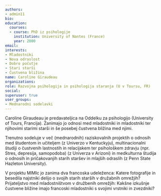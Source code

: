 ```yaml
---
authors:
- admin11
bio: 
education:
  courses:
  - course: PhD iz psihologije
    institution: University of Nantes (France)
    year: 2000
email:
interests:
- Mladostniki
- Nova odraslost
- Dobro počutje
- Stari starši
- Čustvena bližina
name: Caroline Giraudeau
organizations:
role: Razvojna psihologija in psihologija staranja (U v Toursu, FR)
social:
superuser: true
user_groups:
- Mednarodni sodelavki
---
```


Caroline Giraudeau je predavateljica na Oddelku za psihologijo (University of Tours, Francija). Zanimajo jo odnosi med mladostniki in mladostniki ter njihovimi starimi starši in še posebej čustvena bližina med njimi.

Trenutno sodeluje v več (mednarodnih) raziskovalnih projektih o odnosih med študentom in učiteljem (z Univerzo v Kentuckyju), multinacionalni študiji o čustvenih lastnostih in relacijskem ter psihološkem zdravju (npr. Stres, depresija, samopodoba) (z Univerza v Arizoni) in medkulturna študija o odnosih in pričakovanjih starih staršev in mlajših odraslih (z Penn State Hazleton University).

V projektu MIMIc jo zanima dva francoska udeleženca: Katere fotografije in besedila najstniki delijo o svojih starih starših v družabnih omrežjih? Prijateljstvo med mladostništvom v družbenih omrežjih: Kakšne izkušnje čustvene bližine imajo francoski mladostniki s svojimi vrstniki in zvezdniki?
